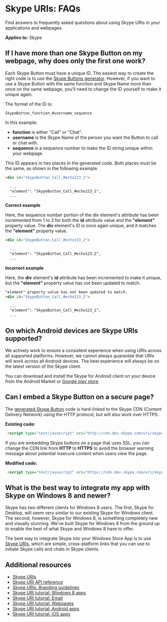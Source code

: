 
# Skype URIs: FAQs

Find answers to frequently asked questions about using Skype URIs in your applications and webpages.

 _**Applies to:** Skype_

## If I have more than one Skype Button on my webpage, why does only the first one work?

Each Skype Button must have a unique ID. The easiest way to create the right code is to use the [Skype Buttons generator](http://www.skype.com/en/features/skype-buttons/create-skype-buttons/). 
However, if you want to use a Skype Button with the same function and Skype Name more than once on the same webpage, 
you'll need to change the ID yourself to make it unique again. 

The format of the ID is:

 `SkypeButton_function_#username_sequence`

In this example:

* **function** is either "Call" or "Chat".
* **username** is the Skype Name of the person you want the Button to call or chat with.
* **sequence** is a sequence number to make the ID string unique within your webpage.

This ID appears in two places in the generated code. Both places must be the same, as shown in the following example.


```html
<div id="SkypeButton_Call_#echo123_1">

  ...
  "element": "SkypeButton_Call_#echo123_1",
  ...
```

 **Correct example**

Here, the sequence number portion of the div element's attribute has been incremented from 1 to 2 for both the  **id** 
attribute value and the **"element"** property value. The **div** element's ID is once again unique, and it matches 
the **"element"** property value.


```html
<div id="SkypeButton_Call_#echo123_2">

  ...
  "element": "SkypeButton_Call_#echo123_2",
  ...
```

 **Incorrect example**

Here, the  **div** element's **id** attribute has been incremented to make it unique, but the **"element"** property 
value has not been updated to match.


```html
"element" property value has not been updated to match.
<div id="SkypeButton_Call_#echo123_2">

  ...
  "element": "SkypeButton_Call_#echo123_1",
  ...
```


## On which Android devices are Skype URIs supported?

We actively work to ensure a consistent experience when using URIs across all supported platforms. However, we cannot 
always guarantee that URIs will work across all Android devices. The best experience will always be on the latest 
version of the Skype client.

You can download and install the Skype for Android client on your device from the Android Market 
or [Google play store](http://market.android.com/details?id=com.skype.raider).


## Can I embed a Skype Button on a secure page?

The [generated Skype Button](http://www.skype.com/en/features/skype-buttons/create-skype-buttons/) code is hard-linked 
to the Skype CDN (Content Delivery Network) using the HTTP protocol, but will also work over HTTPS.

**Existing code:**

```html
 <script type="text/javascript" src="http://cdn.dev.skype.com/uri/skype-uri.js">
```

If you are embedding Skype buttons on a page that uses SSL, you can change the CDN link from **HTTP** to **HTTPS** 
to avoid the browser warning message about potential insecure content when users view the page.

**Modified code:**

```html
 <script type="text/javascript" src="https://cdn.dev.skype.com/uri/skype-uri.js">
```


## What is the best way to integrate my app with Skype on Windows 8 and newer?

Skype has two different clients for Windows 8 users. The first, Skype for Desktop, will seem very similar to our 
existing Skype for Windows client. The second, however, Skype for Windows 8, is something completely new and 
visually stunning. We've built Skype for Windows 8 from the ground up to enable the best of what Skype and Windows 
8 have to offer.

The best way to integrate Skype into your Windows Store App is to use [Skype URIs](SkypeURIs.md), which are simple, 
cross-platform links that you can use to initiate Skype calls and chats in Skype clients.


## Additional resources


* [Skype URIs](SkypeURIs.md)
* [Skype URI API reference](SkypeURIAPIReference.md)
* [Skype URIs: Branding guidelines](SkypeURIs_BrandingGuidelines.md)
* [Skype URI tutorial: Windows 8 apps](SkypeURITutorial_Windows8Apps.md)
* [Skype URI tutorial: Email](SkypeURITutorial_Email.md)
* [Skype URI tutorial: Webpages](SkypeURItutorial_Webpages.md)
* [Skype URI tutorial: Android apps](SkypeURITutorial_AndroidApps.md)
* [Skype URI tutorial: iOS apps](SkypeURITutorial_iOSApps.md)
